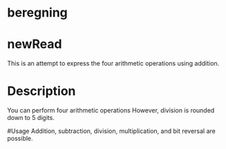 # beregning

# newRead
This is an attempt to express the four arithmetic operations using addition.

# Description
You can perform four arithmetic operations
However, division is rounded down to 5 digits.

#Usage
Addition, subtraction, division, multiplication, and bit reversal are possible.
